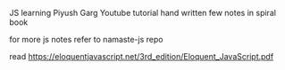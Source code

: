 JS learning
Piyush Garg Youtube tutorial
hand written few notes in spiral book

for more js notes refer to namaste-js repo 

read https://eloquentjavascript.net/3rd_edition/Eloquent_JavaScript.pdf
